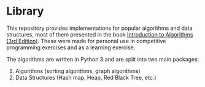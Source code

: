 # Library

This repository provides implementations for popular algorithms and data structures, most of them presented in the book [Introduction to Algorithms (3rd Edition)](https://mitpress.mit.edu/books/introduction-algorithms-third-edition). These were made for personal use in competitive programming exercises and as a learning exercise.

The algorithms are written in Python 3 and are split into two main packages:
1. Algorithms (sorting algorithms, graph algorithms)
2. Data Structures (Hash map, Heap, Red Black Tree, etc.)
